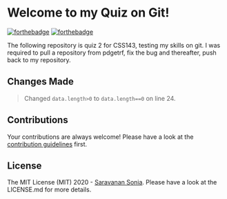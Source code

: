 Welcome to my Quiz on Git!
===================
[![forthebadge](https://forthebadge.com/images/badges/made-with-java.svg)](https://forthebadge.com)                      [![forthebadge](https://forthebadge.com/images/badges/built-with-love.svg)](https://forthebadge.com)

The following repository is quiz 2 for CSS143, testing my skills on git. I was required to pull a repository from pdgetrf, fix the bug and thereafter, push back to my repository. 

Changes Made
-------------------

> Changed `data.length>0` to `data.length==0` on line 24.


Contributions
-------------------
Your contributions are always welcome! Please have a look at the [contribution guidelines](CONTRIBUTING.md) first.

License
-------------------

The MIT License (MIT) 2020 - [Saravanan Sonia](https://github.com/srsonia2506). Please have a look at the LICENSE.md for more details. 
